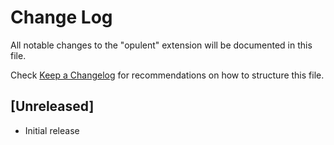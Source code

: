 # Change Log

All notable changes to the "opulent" extension will be documented in this file.

Check [Keep a Changelog](http://keepachangelog.com/) for recommendations on how to structure this file.

## [Unreleased]

- Initial release
